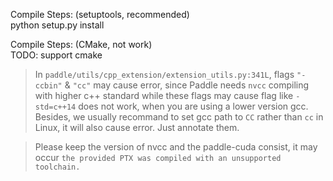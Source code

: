 Compile Steps:  (setuptools, recommended)  
python setup.py install

Compile Steps:  (CMake, not work)  
TODO: support cmake

> In `paddle/utils/cpp_extension/extension_utils.py:341L`, flags `"-ccbin"` & `"cc"` may cause error, since Paddle needs `nvcc` compiling with higher c++ standard while these flags may cause flag like `-std=c++14` does not work, when you are using a lower version gcc. Besides, we usually recommand to set gcc path to `CC` rather than `cc` in Linux, it will also cause error. Just annotate them.

> Please keep the version of nvcc and the paddle-cuda consist, it may occur `the provided PTX was compiled with an unsupported toolchain.`
